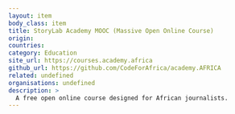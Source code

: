 ```yaml
---
layout: item
body_class: item
title: StoryLab Academy MOOC (Massive Open Online Course)
origin: 
countries: 
category: Education
site_url: https://courses.academy.africa
github_url: https://github.com/CodeForAfrica/academy.AFRICA
related: undefined
organisations: undefined
description: >
  A free open online course designed for African journalists.
---
```

